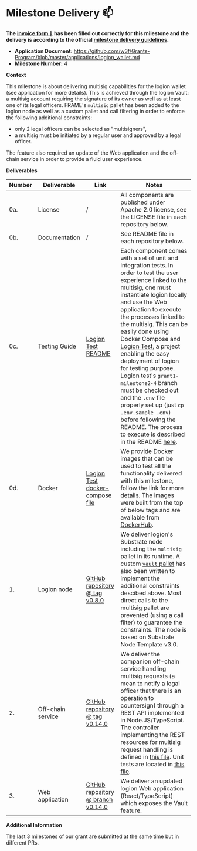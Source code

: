 # Milestone Delivery :mailbox:

**The [invoice form :pencil:](https://docs.google.com/forms/d/e/1FAIpQLSfmNYaoCgrxyhzgoKQ0ynQvnNRoTmgApz9NrMp-hd8mhIiO0A/viewform) has been filled out correctly for this milestone and the delivery is according to the official [milestone delivery guidelines](https://github.com/w3f/Grants-Program/blob/master/docs/milestone-deliverables-guidelines.md).**

- **Application Document:** https://github.com/w3f/Grants-Program/blob/master/applications/logion_wallet.md
- **Milestone Number:** 4

**Context**

This milestone is about delivering multisig capabilities for the logion wallet (see application for more details). This is achieved through the logion Vault: a multisig account requiring the signature of its owner as well as at least one of its legal officers. FRAME's `multisig` pallet has been added to the logion node as well as a custom pallet and call filtering in order to enforce the following additional constraints:

- only 2 legal officers can be selected as "multisigners",
- a multisig must be initiated by a regular user and approved by a legal officer.

The feature also required an update of the Web application and the off-chain service in order to provide a fluid user experience.

**Deliverables**

| Number | Deliverable       | Link                                                                                                                         | Notes                                                                                                                                                                                                                                                                                                                                                                                                                                                                                                                                                                                                                                                                                                                                                              |
| ------ | ----------------- | ---------------------------------------------------------------------------------------------------------------------------- | ------------------------------------------------------------------------------------------------------------------------------------------------------------------------------------------------------------------------------------------------------------------------------------------------------------------------------------------------------------------------------------------------------------------------------------------------------------------------------------------------------------------------------------------------------------------------------------------------------------------------------------------------------------------------------------------------------------------------------------------------------------------ |
| 0a.    | License           | /                                                                                                                            | All components are published under Apache 2.0 license, see the LICENSE file in each repository below.                                                                                                                                                                                                                                                                                                                                                                                                                                                                                                                                                                                                                                                              |
| 0b.    | Documentation     | /                                                                                                                            | See README file in each repository below.                                                                                                                                                                                                                                                                                                                                                                                                                                                                                                                                                                                                                                                                                                                          |
| 0c.    | Testing Guide     | [Logion Test README](https://github.com/logion-network/logion-test/tree/grant1-milestone2-4#readme)                          | Each component comes with a set of unit and integration tests. In order to test the user experience linked to the multisig, one must instantiate logion locally and use the Web application to execute the processes linked to the multisig. This can be easily done using Docker Compose and [Logion Test](https://github.com/logion-network/logion-test/tree/grant1-milestone2-4), a project enabling the easy deployment of logion for testing purpose. Logion test's `grant1-milestone2-4` branch must be checked out and the `.env` file properly set up (just `cp .env.sample .env`) before following the README. The process to execute is described in the README [here](https://github.com/logion-network/logion-test/tree/grant1-milestone2-4#multisig). |
| 0d.    | Docker            | [Logion Test docker-compose file](https://github.com/logion-network/logion-test/blob/grant1-milestone2-4/docker-compose.yml) | We provide Docker images that can be used to test all the functionality delivered with this milestone, follow the link for more details. The images were built from the top of below tags and are available from [DockerHub](https://hub.docker.com/u/logionnetwork).                                                                                                                                                                                                                                                                                                                                                                                                                                                                                              |
| 1.     | Logion node       | [GitHub repository @ tag v0.8.0](https://github.com/logion-network/logion-node/tree/v0.8.0)                                  | We deliver logion's Substrate node including the `multisig` pallet in its runtime. A custom [`vault` pallet](https://github.com/logion-network/logion-node/blob/v0.8.0/pallets/vault/src/lib.rs) has also been written to implement the additional constraints descibed above. Most direct calls to the multisig pallet are prevented (using a call filter) to guarantee the constraints. The node is based on Substrate Node Template v3.0.                                                                                                                                                                                                                                                                                                                       |
| 2.     | Off-chain service | [GitHub repository @ tag v0.14.0](https://github.com/logion-network/logion-backend-ts/tree/v0.14.0)                          | We deliver the companion off-chain service handling multisig requests (a mean to notify a legal officer that there is an operation to countersign) through a REST API implemented in Node.JS/TypeScript. The controller implementing the REST resources for multisig request handling is defined in [this file](https://github.com/logion-network/logion-backend-ts/blob/v0.14.0/src/logion/controllers/vaulttransferrequest.controller.ts). Unit tests are located in [this file](https://github.com/logion-network/logion-backend-ts/blob/v0.14.0/test/unit/controllers/vaulttransferrequest.controller.spec.ts).                                                                                                                                                |
| 3.     | Web application   | [GitHub repository @ branch v0.14.0](https://github.com/logion-network/logion-wallet/tree/v0.14.0)                           | We deliver an updated logion Web application (React/TypeScript) which exposes the Vault feature.                                                                                                                                                                                                                                                                                                                                                                                                                                                                                                                                                                                                                                                                   |

**Additional Information**

The last 3 milestones of our grant are submitted at the same time but in different PRs.
